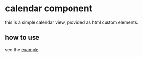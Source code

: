 # calendar component

this is a simple calendar view, provided as html custom elements.

## how to use

see the [example](./example/index.html).
